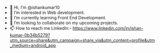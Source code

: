 - 👋 Hi, I’m @ishankumar10
- 👀 I’m interested in Web development.
- 🌱 I’m currently learning Front End Development.
- 💞️ I’m looking to collaborate on my upcoming projects.
- 📫 How to reach me LinkedIn:- https://www.linkedin.com/in/ishan-kumar-0b34b5279?utm_source=share&utm_campaign=share_via&utm_content=profile&utm_medium=android_app

<!---
ishankumar10/ishankumar10 is a ✨ special ✨ repository because its `README.md` (this file) appears on your GitHub profile.
You can click the Preview link to take a look at your changes.
--->
